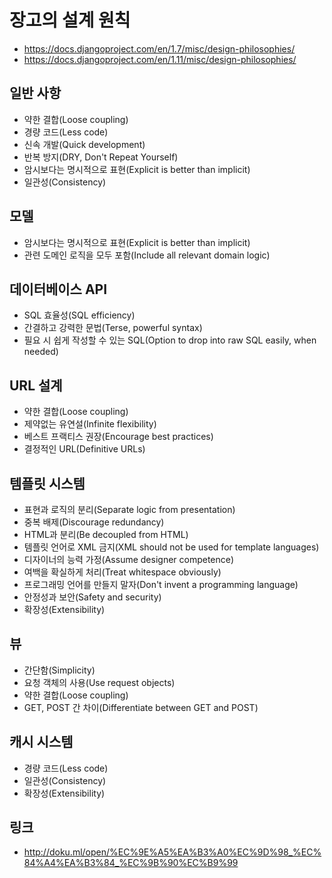 # 장고의 설계 원칙

- https://docs.djangoproject.com/en/1.7/misc/design-philosophies/
- https://docs.djangoproject.com/en/1.11/misc/design-philosophies/

## 일반 사항

- 약한 결합(Loose coupling)
- 경량 코드(Less code)
- 신속 개발(Quick development)
- 반복 방지(DRY, Don't Repeat Yourself)
- 암시보다는 명시적으로 표현(Explicit is better than implicit)
- 일관성(Consistency)

## 모델

- 암시보다는 명시적으로 표현(Explicit is better than implicit)
- 관련 도메인 로직을 모두 포함(Include all relevant domain logic)

## 데이터베이스 API

- SQL 효율성(SQL efficiency)
- 간결하고 강력한 문법(Terse, powerful syntax)
- 필요 시 쉽게 작성할 수 있는 SQL(Option to drop into raw SQL easily, when needed)

## URL 설계

- 약한 결합(Loose coupling)
- 제약없는 유연설(Infinite flexibility)
- 베스트 프랙티스 권장(Encourage best practices)
- 결정적인 URL(Definitive URLs)

## 템플릿 시스템

- 표현과 로직의 분리(Separate logic from presentation)
- 중복 배제(Discourage redundancy)
- HTML과 분리(Be decoupled from HTML)
- 템플릿 언어로 XML 금지(XML should not be used for template languages)
- 디자이너의 능력 가정(Assume designer competence)
- 여백을 확실하게 처리(Treat whitespace obviously)
- 프로그래밍 언어를 만들지 말자(Don't invent a programming language)
- 안정성과 보안(Safety and security)
- 확장성(Extensibility)

## 뷰

- 간단함(Simplicity)
- 요청 객체의 사용(Use request objects)
- 약한 결합(Loose coupling)
- GET, POST 간 차이(Differentiate between GET and POST)

## 캐시 시스템

- 경량 코드(Less code)
- 일관성(Consistency)
- 확장성(Extensibility)



## 링크

- http://doku.ml/open/%EC%9E%A5%EA%B3%A0%EC%9D%98_%EC%84%A4%EA%B3%84_%EC%9B%90%EC%B9%99
